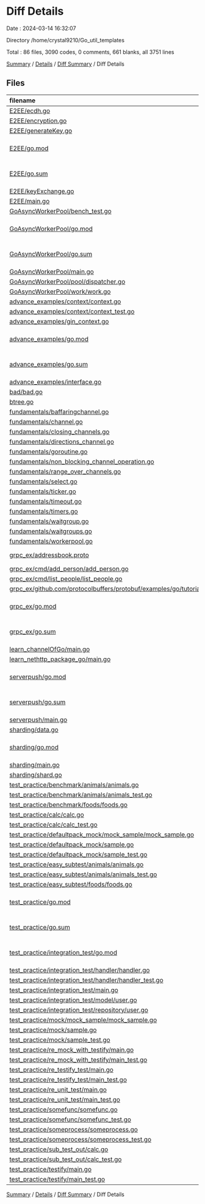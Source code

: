 # Diff Details

Date : 2024-03-14 16:32:07

Directory /home/crystal9210/Go_util_templates

Total : 86 files,  3090 codes, 0 comments, 661 blanks, all 3751 lines

[Summary](results.md) / [Details](details.md) / [Diff Summary](diff.md) / Diff Details

## Files
| filename | language | code | comment | blank | total |
| :--- | :--- | ---: | ---: | ---: | ---: |
| [E2EE/ecdh.go](/E2EE/ecdh.go) | Go | 22 | 0 | 5 | 27 |
| [E2EE/encryption.go](/E2EE/encryption.go) | Go | 54 | 0 | 13 | 67 |
| [E2EE/generateKey.go](/E2EE/generateKey.go) | Go | 22 | 0 | 5 | 27 |
| [E2EE/go.mod](/E2EE/go.mod) | Go Module File | 3 | 0 | 3 | 6 |
| [E2EE/go.sum](/E2EE/go.sum) | Go Checksum File | 2 | 0 | 1 | 3 |
| [E2EE/keyExchange.go](/E2EE/keyExchange.go) | Go | 5 | 0 | 3 | 8 |
| [E2EE/main.go](/E2EE/main.go) | Go | 83 | 0 | 18 | 101 |
| [GoAsyncWorkerPool/bench_test.go](/GoAsyncWorkerPool/bench_test.go) | Go | 21 | 0 | 6 | 27 |
| [GoAsyncWorkerPool/go.mod](/GoAsyncWorkerPool/go.mod) | Go Module File | 2 | 0 | 2 | 4 |
| [GoAsyncWorkerPool/go.sum](/GoAsyncWorkerPool/go.sum) | Go Checksum File | 0 | 0 | 1 | 1 |
| [GoAsyncWorkerPool/main.go](/GoAsyncWorkerPool/main.go) | Go | 42 | 0 | 10 | 52 |
| [GoAsyncWorkerPool/pool/dispatcher.go](/GoAsyncWorkerPool/pool/dispatcher.go) | Go | 95 | 0 | 12 | 107 |
| [GoAsyncWorkerPool/work/work.go](/GoAsyncWorkerPool/work/work.go) | Go | 34 | 0 | 7 | 41 |
| [advance_examples/context/context.go](/advance_examples/context/context.go) | Go | 58 | 0 | 13 | 71 |
| [advance_examples/context/context_test.go](/advance_examples/context/context_test.go) | Go | 40 | 0 | 7 | 47 |
| [advance_examples/gin_context.go](/advance_examples/gin_context.go) | Go | 41 | 0 | 10 | 51 |
| [advance_examples/go.mod](/advance_examples/go.mod) | Go Module File | 30 | 0 | 3 | 33 |
| [advance_examples/go.sum](/advance_examples/go.sum) | Go Checksum File | 83 | 0 | 1 | 84 |
| [advance_examples/interface.go](/advance_examples/interface.go) | Go | 10 | 0 | 5 | 15 |
| [bad/bad.go](/bad/bad.go) | Go | 139 | 0 | 20 | 159 |
| [btree.go](/btree.go) | Go | 164 | 0 | 26 | 190 |
| [fundamentals/baffaringchannel.go](/fundamentals/baffaringchannel.go) | Go | 22 | 0 | 7 | 29 |
| [fundamentals/channel.go](/fundamentals/channel.go) | Go | 16 | 0 | 9 | 25 |
| [fundamentals/closing_channels.go](/fundamentals/closing_channels.go) | Go | 40 | 0 | 11 | 51 |
| [fundamentals/directions_channel.go](/fundamentals/directions_channel.go) | Go | 19 | 0 | 6 | 25 |
| [fundamentals/goroutine.go](/fundamentals/goroutine.go) | Go | 26 | 0 | 10 | 36 |
| [fundamentals/non_blocking_channel_operation.go](/fundamentals/non_blocking_channel_operation.go) | Go | 37 | 0 | 13 | 50 |
| [fundamentals/range_over_channels.go](/fundamentals/range_over_channels.go) | Go | 12 | 0 | 6 | 18 |
| [fundamentals/select.go](/fundamentals/select.go) | Go | 25 | 0 | 5 | 30 |
| [fundamentals/ticker.go](/fundamentals/ticker.go) | Go | 24 | 0 | 6 | 30 |
| [fundamentals/timeout.go](/fundamentals/timeout.go) | Go | 30 | 0 | 6 | 36 |
| [fundamentals/timers.go](/fundamentals/timers.go) | Go | 30 | 0 | 11 | 41 |
| [fundamentals/waitgroup.go](/fundamentals/waitgroup.go) | Go | 16 | 0 | 7 | 23 |
| [fundamentals/waitgroups.go](/fundamentals/waitgroups.go) | Go | 31 | 0 | 12 | 43 |
| [fundamentals/workerpool.go](/fundamentals/workerpool.go) | Go | 29 | 0 | 7 | 36 |
| [grpc_ex/addressbook.proto](/grpc_ex/addressbook.proto) | Protocol Buffers | 45 | 0 | 12 | 57 |
| [grpc_ex/cmd/add_person/add_person.go](/grpc_ex/cmd/add_person/add_person.go) | Go | 116 | 0 | 17 | 133 |
| [grpc_ex/cmd/list_people/list_people.go](/grpc_ex/cmd/list_people/list_people.go) | Go | 54 | 0 | 12 | 66 |
| [grpc_ex/github.com/protocolbuffers/protobuf/examples/go/tutorialpb/addressbook.pb.go](/grpc_ex/github.com/protocolbuffers/protobuf/examples/go/tutorialpb/addressbook.pb.go) | Go | 355 | 0 | 50 | 405 |
| [grpc_ex/go.mod](/grpc_ex/go.mod) | Go Module File | 3 | 0 | 3 | 6 |
| [grpc_ex/go.sum](/grpc_ex/go.sum) | Go Checksum File | 8 | 0 | 1 | 9 |
| [learn_channelOfGo/main.go](/learn_channelOfGo/main.go) | Go | 62 | 0 | 7 | 69 |
| [learn_nethttp_package_go/main.go](/learn_nethttp_package_go/main.go) | Go | 17 | 0 | 5 | 22 |
| [serverpush/go.mod](/serverpush/go.mod) | Go Module File | 14 | 0 | 4 | 18 |
| [serverpush/go.sum](/serverpush/go.sum) | Go Checksum File | 31 | 0 | 1 | 32 |
| [serverpush/main.go](/serverpush/main.go) | Go | 59 | 0 | 16 | 75 |
| [sharding/data.go](/sharding/data.go) | Go | 15 | 0 | 4 | 19 |
| [sharding/go.mod](/sharding/go.mod) | Go Module File | 2 | 0 | 2 | 4 |
| [sharding/main.go](/sharding/main.go) | Go | 54 | 0 | 11 | 65 |
| [sharding/shard.go](/sharding/shard.go) | Go | 26 | 0 | 7 | 33 |
| [test_practice/benchmark/animals/animals.go](/test_practice/benchmark/animals/animals.go) | Go | 13 | 0 | 5 | 18 |
| [test_practice/benchmark/animals/animals_test.go](/test_practice/benchmark/animals/animals_test.go) | Go | 45 | 0 | 11 | 56 |
| [test_practice/benchmark/foods/foods.go](/test_practice/benchmark/foods/foods.go) | Go | 10 | 0 | 4 | 14 |
| [test_practice/calc/calc.go](/test_practice/calc/calc.go) | Go | 4 | 0 | 2 | 6 |
| [test_practice/calc/calc_test.go](/test_practice/calc/calc_test.go) | Go | 25 | 0 | 4 | 29 |
| [test_practice/defaultpack_mock/mock_sample/mock_sample.go](/test_practice/defaultpack_mock/mock_sample/mock_sample.go) | Go | 41 | 0 | 10 | 51 |
| [test_practice/defaultpack_mock/sample.go](/test_practice/defaultpack_mock/sample.go) | Go | 5 | 0 | 2 | 7 |
| [test_practice/defaultpack_mock/sample_test.go](/test_practice/defaultpack_mock/sample_test.go) | Go | 21 | 0 | 8 | 29 |
| [test_practice/easy_subtest/animals/animals.go](/test_practice/easy_subtest/animals/animals.go) | Go | 13 | 0 | 5 | 18 |
| [test_practice/easy_subtest/animals/animals_test.go](/test_practice/easy_subtest/animals/animals_test.go) | Go | 33 | 0 | 8 | 41 |
| [test_practice/easy_subtest/foods/foods.go](/test_practice/easy_subtest/foods/foods.go) | Go | 10 | 0 | 4 | 14 |
| [test_practice/go.mod](/test_practice/go.mod) | Go Module File | 12 | 0 | 4 | 16 |
| [test_practice/go.sum](/test_practice/go.sum) | Go Checksum File | 37 | 0 | 1 | 38 |
| [test_practice/integration_test/go.mod](/test_practice/integration_test/go.mod) | Go Module File | 2 | 0 | 2 | 4 |
| [test_practice/integration_test/handler/handler.go](/test_practice/integration_test/handler/handler.go) | Go | 64 | 0 | 11 | 75 |
| [test_practice/integration_test/handler/handler_test.go](/test_practice/integration_test/handler/handler_test.go) | Go | 56 | 0 | 9 | 65 |
| [test_practice/integration_test/main.go](/test_practice/integration_test/main.go) | Go | 24 | 0 | 7 | 31 |
| [test_practice/integration_test/model/user.go](/test_practice/integration_test/model/user.go) | Go | 6 | 0 | 2 | 8 |
| [test_practice/integration_test/repository/user.go](/test_practice/integration_test/repository/user.go) | Go | 19 | 0 | 5 | 24 |
| [test_practice/mock/mock_sample/mock_sample.go](/test_practice/mock/mock_sample/mock_sample.go) | Go | 45 | 0 | 10 | 55 |
| [test_practice/mock/sample.go](/test_practice/mock/sample.go) | Go | 4 | 0 | 2 | 6 |
| [test_practice/mock/sample_test.go](/test_practice/mock/sample_test.go) | Go | 23 | 0 | 8 | 31 |
| [test_practice/re_mock_with_testify/main.go](/test_practice/re_mock_with_testify/main.go) | Go | 37 | 0 | 9 | 46 |
| [test_practice/re_mock_with_testify/main_test.go](/test_practice/re_mock_with_testify/main_test.go) | Go | 36 | 0 | 9 | 45 |
| [test_practice/re_testify_test/main.go](/test_practice/re_testify_test/main.go) | Go | 12 | 0 | 4 | 16 |
| [test_practice/re_testify_test/main_test.go](/test_practice/re_testify_test/main_test.go) | Go | 65 | 0 | 11 | 76 |
| [test_practice/re_unit_test/main.go](/test_practice/re_unit_test/main.go) | Go | 9 | 0 | 4 | 13 |
| [test_practice/re_unit_test/main_test.go](/test_practice/re_unit_test/main_test.go) | Go | 35 | 0 | 9 | 44 |
| [test_practice/somefunc/somefunc.go](/test_practice/somefunc/somefunc.go) | Go | 14 | 0 | 6 | 20 |
| [test_practice/somefunc/somefunc_test.go](/test_practice/somefunc/somefunc_test.go) | Go | 30 | 0 | 7 | 37 |
| [test_practice/someprocess/someprocess.go](/test_practice/someprocess/someprocess.go) | Go | 7 | 0 | 3 | 10 |
| [test_practice/someprocess/someprocess_test.go](/test_practice/someprocess/someprocess_test.go) | Go | 26 | 0 | 5 | 31 |
| [test_practice/sub_test_out/calc.go](/test_practice/sub_test_out/calc.go) | Go | 4 | 0 | 2 | 6 |
| [test_practice/sub_test_out/calc_test.go](/test_practice/sub_test_out/calc_test.go) | Go | 61 | 0 | 5 | 66 |
| [test_practice/testify/main.go](/test_practice/testify/main.go) | Go | 39 | 0 | 12 | 51 |
| [test_practice/testify/main_test.go](/test_practice/testify/main_test.go) | Go | 35 | 0 | 12 | 47 |

[Summary](results.md) / [Details](details.md) / [Diff Summary](diff.md) / Diff Details
